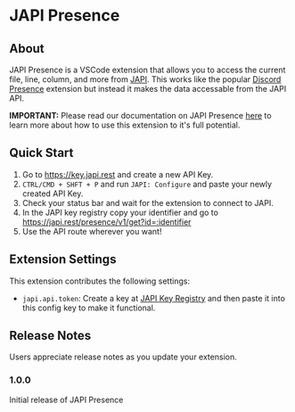 # JAPI Presence

## About

JAPI Presence is a VSCode extension that allows you to access the current file, line, column, and more from [JAPI](https://docs.japi.rest). This works like the popular [Discord Presence](https://marketplace.visualstudio.com/items?itemName=icrawl.discord-vscode) extension but instead it makes the data accessable from the JAPI API.

**IMPORTANT:** Please read our documentation on JAPI Presence [here](https://docs.japi.rest/#japi-presence) to learn more about how to use this extension to it's full potential.

## Quick Start

1. Go to <https://key.japi.rest> and create a new API Key.
2. `CTRL/CMD + SHFT + P` and run `JAPI: Configure` and paste your newly created API Key.
3. Check your status bar and wait for the extension to connect to JAPI.
4. In the JAPI key registry copy your identifier and go to <https://japi.rest/presence/v1/get?id=:identifier>
5. Use the API route wherever you want!

## Extension Settings

This extension contributes the following settings:

* `japi.api.token`: Create a key at [JAPI Key Registry](https://key.japi.rest) and then paste it into this config key to make it functional.

## Release Notes

Users appreciate release notes as you update your extension.

### 1.0.0

Initial release of JAPI Presence